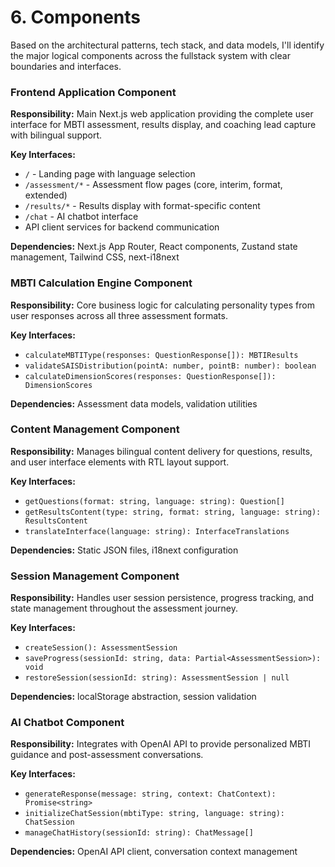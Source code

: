 # 6. Components

Based on the architectural patterns, tech stack, and data models, I'll identify the major logical components across the fullstack system with clear boundaries and interfaces.

### Frontend Application Component

**Responsibility:** Main Next.js web application providing the complete user interface for MBTI assessment, results display, and coaching lead capture with bilingual support.

**Key Interfaces:**
- `/` - Landing page with language selection
- `/assessment/*` - Assessment flow pages (core, interim, format, extended)
- `/results/*` - Results display with format-specific content
- `/chat` - AI chatbot interface
- API client services for backend communication

**Dependencies:** Next.js App Router, React components, Zustand state management, Tailwind CSS, next-i18next

### MBTI Calculation Engine Component

**Responsibility:** Core business logic for calculating personality types from user responses across all three assessment formats.

**Key Interfaces:**
- `calculateMBTIType(responses: QuestionResponse[]): MBTIResults`
- `validateSAISDistribution(pointA: number, pointB: number): boolean`
- `calculateDimensionScores(responses: QuestionResponse[]): DimensionScores`

**Dependencies:** Assessment data models, validation utilities

### Content Management Component

**Responsibility:** Manages bilingual content delivery for questions, results, and user interface elements with RTL layout support.

**Key Interfaces:**
- `getQuestions(format: string, language: string): Question[]`
- `getResultsContent(type: string, format: string, language: string): ResultsContent`
- `translateInterface(language: string): InterfaceTranslations`

**Dependencies:** Static JSON files, i18next configuration

### Session Management Component

**Responsibility:** Handles user session persistence, progress tracking, and state management throughout the assessment journey.

**Key Interfaces:**
- `createSession(): AssessmentSession`
- `saveProgress(sessionId: string, data: Partial<AssessmentSession>): void`
- `restoreSession(sessionId: string): AssessmentSession | null`

**Dependencies:** localStorage abstraction, session validation

### AI Chatbot Component

**Responsibility:** Integrates with OpenAI API to provide personalized MBTI guidance and post-assessment conversations.

**Key Interfaces:**
- `generateResponse(message: string, context: ChatContext): Promise<string>`
- `initializeChatSession(mbtiType: string, language: string): ChatSession`
- `manageChatHistory(sessionId: string): ChatMessage[]`

**Dependencies:** OpenAI API client, conversation context management

